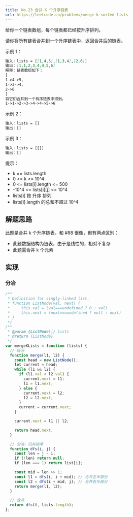 ```yaml
---
title: No.23 合并 K 个升序链表
url: https://leetcode.cn/problems/merge-k-sorted-lists
---
```


给你一个链表数组，每个链表都已经按升序排列。

请你将所有链表合并到一个升序链表中，返回合并后的链表。

示例 1：

```md
输入：lists = [[1,4,5],[1,3,4],[2,6]]
输出：[1,1,2,3,4,4,5,6]
解释：链表数组如下：
[
1->4->5,
1->3->4,
2->6
]
将它们合并到一个有序链表中得到。
1->1->2->3->4->4->5->6
```

示例 2：

```md
输入：lists = []
输出：[]
```

示例 3：

```md
输入：lists = [[]]
输出：[]
```

提示：

- k == lists.length
- 0 <= k <= 10^4
- 0 <= lists\[i\].length <= 500
- -10^4 <= lists\[i\]\[j\] <= 10^4
- lists\[i\] 按 升序 排列
- lists\[i\].length 的总和不超过 10^4

## 解题思路

此题是合并 k 个升序链表，和 #88 很像，但有两点区别：

- 此题数据结构为链表，由于是线性的，相对不复杂
- 此题需合并 k 个元素

## 实现

### 分冶

```js
/**
 * Definition for singly-linked list.
 * function ListNode(val, next) {
 *     this.val = (val===undefined ? 0 : val)
 *     this.next = (next===undefined ? null : next)
 * }
 */
/**
 * @param {ListNode[]} lists
 * @return {ListNode}
 */
var mergeKLists = function (lists) {
  // 拆分
  function merge(l1, l2) {
    const head = new ListNode();
    let current = head;
    while (l1 && l2) {
      if (l1.val < l2.val) {
        current.next = l1;
        l1 = l1.next;
      } else {
        current.next = l2;
        l2 = l2.next;
      }
      current = current.next;
    }

    current.next = l1 || l2;

    return head.next;
  }

  // 分冶，归并排序
  function dfs(i, j) {
    const len = j - i;
    if (!len) return null;
    if (len === 1) return list[i];

    const mid = len >> 1;
    const l1 = dfs(i, i + mid); // 合并左半部分
    const l2 = dfs(i + mid, j); // 合并右半部分
    return merge(l1, l2);
  }

  // 合并
  return dfs(0, lists.length);
};
```
